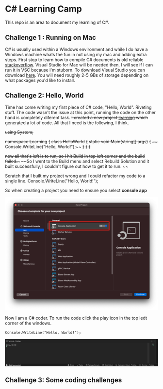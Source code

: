 # C# Learning Camp
This repo is an area to document my learning of C#.


## Challenge 1 : Running on Mac

C# is usually used within a Windows environment and while I do have a Windows machine whats the fun in not using my mac and adding extra steps.
First stop to learn how to compile C# documents is old reliable [stackoverflow](https://stackoverflow.com/questions/28280082/can-i-program-in-c-sharp-on-a-mac?noredirect=1&lq=1). Visual Studio for Mac will be needed then, I will see if I can run it in VSC because I'm stuborn. 
To download Visual Studio you can download [here](https://visualstudio.microsoft.com/thank-you-downloading-visual-studio-mac/?sku=communitymac&rel=17). You will need roughly 2-5 GBs of storage depending on what packages you'd like to install. 

## Challenge 2: Hello, World

Time has come writing my first piece of C# code, "Hello, World". Riveting stuff. The code wasn't the issue at this point, running the code on the other hand is completely diferent task. 
~~I created a new project [learning](./Learning/) which generated a lot of code. All that I need is the following, I think.~~

~~using System;~~

~~namespace Learning~~
~~{~~
~~class HelloWorld~~
~~{~~
~~static void Main(string[] args)~~
~~{~~
~~    Console.WriteLine("Hello, World!");~~
~~}~~
~~}~~
~~}~~

~~now all that's left is to run, so I hit Build in top left corner and the build failed...~~
~~So I went to the Build menu and select Rebuild Solution and it built successfully, I couldn't figure out how to get it to run. ~~

Scratch that I built my project wrong and I could refactor my code to a single line. 
    Console.WriteLine("Hello, World!");

So when creating a project you need to ensure you select **console app**

![Console Application](./Images/FirstApp/ConsoleApp.png)

Now I am a C# coder. To run the code click the play icon in the top ledt corner of the windows.

    Console.WriteLine("Hello, World!");

![Hello, World](./Images/FirstApp/HelloWorld.png)

## Challenge 3: Some coding challenges
